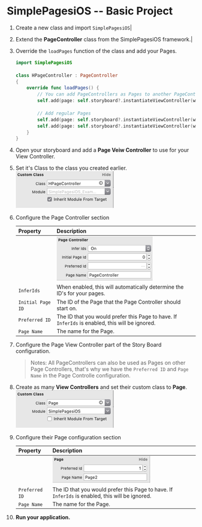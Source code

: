 # SimplePagesiOS -- Basic Project

1. Create a new class and import `SimplePagesiOS`|
2. Extend the **PageController** class from the SimplePagesiOS framework.|
3. Override the `loadPages` function of the class and add your Pages.

    ```swift
    import SimplePagesiOS

    class HPageController : PageController
    {
        override func loadPages() {
            // You can add PageControllers as Pages to another PageController
            self.add(page: self.storyboard?.instantiateViewController(withIdentifier: "Page1") as! PageController)

            // Add regular Pages
            self.add(page: self.storyboard?.instantiateViewController(withIdentifier: "Page2") as! Page)
            self.add(page: self.storyboard?.instantiateViewController(withIdentifier: "Page3") as! Page)
        }
    }
    ```
4. Open your storyboard and add a **Page Veiw Controller** to use for your View Controller.
5. Set it's Class to the class you created earlier. 
    ![Set the custom class][page-controller-class]
6. Configure the Page Controller section

    |Property|Description|
    |---|---|
    ||![An example of the configuration for a Page Controller][page-controller-config]|
    |`InferIds`|When enabled, this will automatically determine the ID's for your pages.|
    |`Initial Page ID`|The ID of the Page that the Page Controller should start on.|
    |`Preferred ID`|The ID that you would prefer this Page to have. If `InferIds` is enabled, this will be ignored.|
    |`Page Name`|The name for the Page.|

7. Configure the Page View Controller part of the Story Board configuration.
    > Notes: All PageControllers can also be used as Pages on other Page Controllers, that's why we have the `Preferred ID` and `Page Name` in the Page Controlle configuration. 
8. Create as many **View Controllers** and set their custom class to **Page**. 
    ![Set the custom class][page-class]
9. Configure their Page configuration section

    |Property|Description|
    |---|---|
    ||![An example of the configuration for a Page][page-config]|
    |`Preferred ID`|The ID that you would prefer this Page to have. If `InferIds` is enabled, this will be ignored.|
    |`Page Name`|The name for the Page.|

10. **Run your application.**

[page-config]: ../Images/pageConfigurationExample.png "Page Config Example"
[page-controller-config]: ../Images/pageControllerConfigurationExample.png "Page Controller Config Example"
[page-controller-class]: ../Images/customClassPageController.png "Page Controller Custom Class"
[page-class]: ../Images/customClassPage.png "Page Custom Class"


